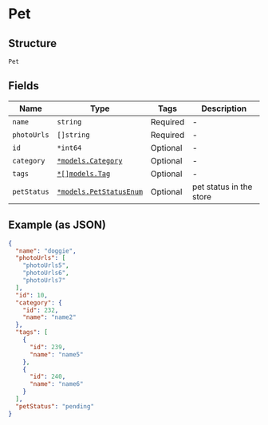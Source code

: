
# Pet

## Structure

`Pet`

## Fields

| Name | Type | Tags | Description |
|  --- | --- | --- | --- |
| `name` | `string` | Required | - |
| `photoUrls` | `[]string` | Required | - |
| `id` | `*int64` | Optional | - |
| `category` | [`*models.Category`](../../doc/models/category.md) | Optional | - |
| `tags` | [`*[]models.Tag`](../../doc/models/tag.md) | Optional | - |
| `petStatus` | [`*models.PetStatusEnum`](../../doc/models/pet-status-enum.md) | Optional | pet status in the store |

## Example (as JSON)

```json
{
  "name": "doggie",
  "photoUrls": [
    "photoUrls5",
    "photoUrls6",
    "photoUrls7"
  ],
  "id": 10,
  "category": {
    "id": 232,
    "name": "name2"
  },
  "tags": [
    {
      "id": 239,
      "name": "name5"
    },
    {
      "id": 240,
      "name": "name6"
    }
  ],
  "petStatus": "pending"
}
```

